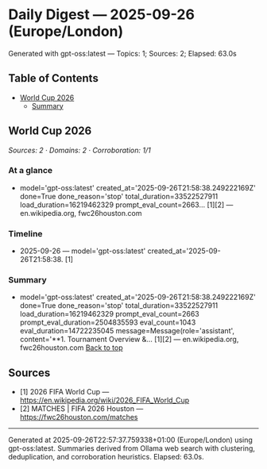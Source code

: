 # Daily Digest — 2025-09-26 (Europe/London)
Generated with gpt-oss:latest — Topics: 1; Sources: 2; Elapsed: 63.0s

## Table of Contents
- [World Cup 2026](#world-cup-2026)
  - [Summary](#world-cup-2026-summary)

<a id="world-cup-2026"></a>
## World Cup 2026
_Sources: 2 · Domains: 2 · Corroboration: 1/1_
### At a glance
- model='gpt-oss:latest' created_at='2025-09-26T21:58:38.249222169Z' done=True done_reason='stop' total_duration=33522527911 load_duration=16219462329 prompt_eval_count=2663… [1][2] — en.wikipedia.org, fwc26houston.com
### Timeline
- 2025-09-26 — model='gpt-oss:latest' created_at='2025-09-26T21:58:38. [1]
<a id="world-cup-2026-summary"></a>
### Summary
- model='gpt-oss:latest' created_at='2025-09-26T21:58:38.249222169Z' done=True done_reason='stop' total_duration=33522527911 load_duration=16219462329 prompt_eval_count=2663 prompt_eval_duration=2504835593 eval_count=1043 eval_duration=14722235045 message=Message(role='assistant', content='**1. Tournament Overview &… [1][2] — en.wikipedia.org, fwc26houston.com
[Back to top](#table-of-contents)

## Sources
- [1] 2026 FIFA World Cup — https://en.wikipedia.org/wiki/2026_FIFA_World_Cup
- [2] MATCHES | FIFA 2026 Houston — https://fwc26houston.com/matches

---
Generated at 2025-09-26T22:57:37.759338+01:00 (Europe/London) using gpt-oss:latest. Summaries derived from Ollama web search with clustering, deduplication, and corroboration heuristics. Elapsed: 63.0s.

